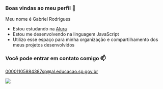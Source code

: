 ### Boas vindas ao meu perfil 💙

Meu nome é Gabriel Rodrigues

- Estou estudando na [Alura](https://www.alura.com.br)
- Estou me desenvolvendo na linguagem JavaScript
- Utilizo esse espaço para minha organização e compartilhamento dos meus projetos desenvolvidos

### Você pode entrar em contato comigo 📫

00001105884387sp@al.educacao.sp.gov.br


![](https://media.tenor.com/O8gy1gagVDoAAAAi/one-piece-pixel.gif)





